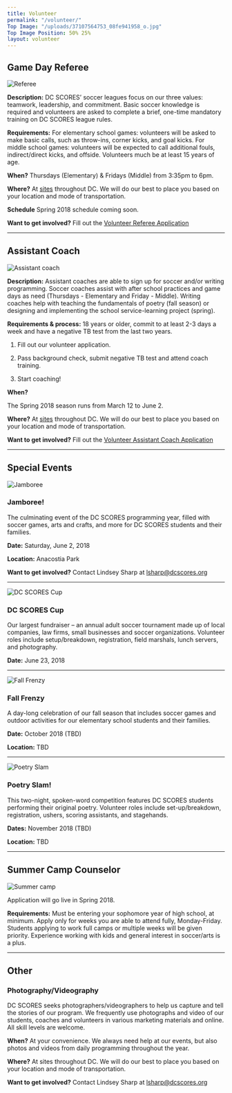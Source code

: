 ```yaml
---
title: Volunteer
permalink: "/volunteer/"
Top Image: "/uploads/37107564753_08fe941958_o.jpg"
Top Image Position: 50% 25%
layout: volunteer
---
```


<span id="volunteer-referee"></span>

## Game Day Referee

![Referee](/uploads/volunteer-referee-float-left.jpg)

**Description:**
DC SCORES’ soccer leagues focus on our three values: teamwork, leadership, and commitment. Basic soccer knowledge is required and volunteers are asked to complete a brief, one-time mandatory training on DC SCORES league rules. 

**Requirements:**
For elementary school games: volunteers will be asked to make basic calls, such as throw-ins, corner kicks, and goal kicks. For middle school games: volunteers will be expected to call additional fouls, indirect/direct kicks, and offside. Volunteers much be at least 15 years of age.

**When?**
Thursdays (Elementary) & Fridays (Middle) from 3:35pm to 6pm.

**Where?**
At <a href="/our-program/program-sites/" target="_blank">sites</a> throughout DC. We will do our best to place you based on your location and mode of transportation.

**Schedule**
Spring 2018 schedule coming soon.

**Want to get involved?**
Fill out the [Volunteer Referee Application](https://docs.google.com/forms/d/e/1FAIpQLSc1VZEcstFQrCDi44g0zcpKS-42ym4qz_zNZUF7U2NVx-IIqA/viewform?c=0&w=1)

---

<span id="volunteer-assistant-coach"></span>

## Assistant Coach

![Assistant coach](/uploads/volunteer-assistant-coach-float-left.jpg)

**Description:**
Assistant coaches are able to sign up for soccer and/or writing programming. Soccer coaches assist with after school practices and game days as need (Thursdays - Elementary and Friday - Middle). Writing coaches help with teaching the fundamentals of poetry (fall season) or designing and implementing the school service-learning project (spring).

**Requirements & process:**
18 years or older, commit to at least 2-3 days a week and have a negative TB test from the last two years.

1. Fill out our volunteer application.

2. Pass background check, submit negative TB test and attend coach training.

3. Start coaching!

**When?**

The Spring 2018 season runs from March 12 to June 2.

**Where?**
At <a href="/our-program/program-sites/" target="_blank">sites</a> throughout DC. We will do our best to place you based on your location and mode of transportation.

**Want to get involved?**
Fill out the [Volunteer Assistant Coach Application](https://docs.google.com/forms/d/e/1FAIpQLSdsNE3qy4dOX62EFW2LNsRBPWzYnjy_OT01NFFpgK7ZVj8oDA/viewform?c=0&w=1)

---

<span id="volunteer-special-events"></span>

## Special Events

![Jamboree](/uploads/volunteer-jamboree-float-left-small.jpg)

### Jamboree!

The culminating event of the DC SCORES programming year, filled with soccer games, arts and crafts, and more for DC SCORES students and their families.

**Date:** Saturday, June 2, 2018

**Location:** Anacostia Park

**Want to get involved?**
Contact Lindsey Sharp at lsharp@dcscores.org

---

![DC SCORES Cup](/uploads/volunteer-scores-cup-float-right.jpg)

### DC SCORES Cup

Our largest fundraiser – an annual adult soccer tournament made up of local companies, law firms, small businesses and soccer organizations. Volunteer roles include setup/breakdown, registration, field marshals, lunch servers, and photography.

**Date:** June 23, 2018

---

![Fall Frenzy](/uploads/volunteer-fall-frenzy-float-left-small.jpg)

### Fall Frenzy

A day-long celebration of our fall season that includes soccer games and outdoor activities for our elementary school students and their families.

**Date:** October 2018 (TBD)

**Location:** TBD

---

![Poetry Slam](/uploads/volunteer-poetry-slam-float-right.jpg)

### Poetry Slam!

This two-night, spoken-word competition features DC SCORES students performing their original poetry. Volunteer roles include set-up/breakdown, registration, ushers, scoring assistants, and stagehands.

**Dates:** November 2018 (TBD)

**Location:** TBD

---

<span id="volunteer-summer-camp"></span>

## Summer Camp Counselor

![Summer camp](/uploads/volunteer-summer-camp-float-left.jpg)

Application will go live in Spring 2018.

**Requirements:**
Must be entering your sophomore year of high school, at minimum.
Apply only for weeks you are able to attend fully, Monday-Friday.
Students applying to work full camps or multiple weeks will be given priority.
Experience working with kids and general interest in soccer/arts is a plus.

---

<span id="volunteer-other"></span>

## Other

### Photography/Videography

DC SCORES seeks photographers/videographers to help us capture and tell the stories of our program. We frequently use photographs and video of our students, coaches and volunteers in various marketing materials and online. All skill levels are welcome.

**When?**
At your convenience. We always need help at our events, but also photos and videos from daily programming throughout the year.

**Where?**
At sites throughout DC. We will do our best to place you based on your location and mode of transportation.

**Want to get involved?**
Contact Lindsey Sharp at lsharp@dcscores.org